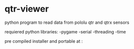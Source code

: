 # qtr-viewer
python program to read data from pololu qtr and qtrx sensors

requiered python libraries:
-pygame
-serial
-threading
-time

pre compiled installer and portable at :


